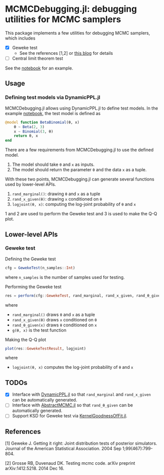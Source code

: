# MCMCDebugging.jl: debugging utilities for MCMC samplers

This package implements a few utilities for debugging MCMC samplers, which includes

- [x] Geweke test
  - See the references [1,2] or [this blog](https://lips.cs.princeton.edu/testing-mcmc-code-part-2-integration-tests/) for details
- [ ] Central limit theorem test

See the [notebook](https://nbviewer.jupyter.org/github/xukai92/MCMCDebugging.jl/blob/master/docs/example.ipynb) for an example.

## Usage

### Defining test models via DynamicPPL.jl

MCMCDebugging.jl allows using DynamicPPL.jl to define test models.
In the example [notebook](https://nbviewer.jupyter.org/github/xukai92/MCMCDebugging.jl/blob/master/docs/example.ipynb), the test model is defined as

```julia
@model function BetaBinomial(θ, x)
    θ ~ Beta(2, 3)
    x ~ Binomial(3, θ)
    return θ, x
end
```

There are a few requirements from MCMCDebugging.jl to use the defined model.

1. The model should take `θ` and `x` as inputs.
2. The model should return the parameter `θ` and the data `x` as a tuple.

With these two points, MCMCDebugging.jl can generate several functions used by lower-level APIs.

1. `rand_marginal()`: drawing `θ` and `x` as a tuple
2. `rand_x_given(θ)`: drawing `x` conditioned on `θ`
3. `logjoint(θ, x)`: computing the log-joint probability of `θ` and `x`

1 and 2 are used to perform the Geweke test and 3 is used to make the Q-Q plot.

## Lower-level APIs

### Geweke test

Defining the Geweke test

```julia
cfg = GewekeTest(n_samples::Int)
```

where `n_samples` is the number of samples used for testing.

Performing the Geweke test

```julia
res = perform(cfg::GewekeTest, rand_marginal, rand_x_given, rand_θ_given, g=nothing)
```

where

- `rand_marginal()` draws `θ` and `x` as a tuple
- `rand_x_given(θ)` draws `x` conditioned on `θ`
- `rand_θ_given(x)` draws `θ` conditioned on `x`
- `g(θ, x)` is the test function

Making the Q-Q plot

```julia
plot(res::GewekeTestResult, logjoint)
```

where

- `logjoint(θ, x)` computes the log-joint probability of `θ` and `x`

## TODOs

- [x] Interface with [DynamicPPL.jl](https://github.com/TuringLang/DynamicPPL.jl) so that `rand_marginal` and `rand_x_given` can be automatically generated.
- [ ] Interface with [AbstractMCMC.jl](https://github.com/TuringLang/AbstractMCMC.jl) so that `rand_θ_given` can be automatically generated.
- [ ] Support KSD for Geweke test via [KernelGoodnessOfFit.jl](https://github.com/torfjelde/KernelGoodnessOfFit.jl/tree/master/src).

## References

[1] Geweke J. Getting it right: Joint distribution tests of posterior simulators. Journal of the American Statistical Association. 2004 Sep 1;99(467):799-804.

[2] Grosse RB, Duvenaud DK. Testing mcmc code. arXiv preprint arXiv:1412.5218. 2014 Dec 16.
